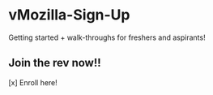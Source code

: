 # vMozilla-Sign-Up
Getting started + walk-throughs for freshers and aspirants!
## Join the rev now!!
[x] Enroll here!
